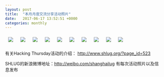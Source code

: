 ```yaml
---
layout: post
title:  "本月月度交流分享活动照片"
date:   2017-06-17 13:52:51 +0000
categories: monthly
---
```


[<img style='margin:10px;' src='/res2017/h617.monthly/h617_1437_2200+08.1920p.jpg'>](/res2017/h617.monthly/h617_1437_2200+08.JPG)
[<img style='margin:10px;' src='/res2017/h617.monthly/h617_1438_3800+08.1920p.jpg'>](/res2017/h617.monthly/h617_1438_3800+08.JPG)
[<img style='margin:10px;' src='/res2017/h617.monthly/h617_1440_0700+08.1920p.jpg'>](/res2017/h617.monthly/h617_1440_0700+08.JPG)
[<img style='margin:10px;' src='/res2017/h617.monthly/h617_1447_3800+08.1920p.jpg'>](/res2017/h617.monthly/h617_1447_3800+08.JPG)
[<img style='margin:10px;' src='/res2017/h617.monthly/h617_1450_0800+08.1920p.jpg'>](/res2017/h617.monthly/h617_1450_0800+08.JPG)
[<img style='margin:10px;' src='/res2017/h617.monthly/h617_1450_3000+08.1920p.jpg'>](/res2017/h617.monthly/h617_1450_3000+08.JPG)
[<img style='margin:10px;' src='/res2017/h617.monthly/h617_1641_4800+08.1920p.jpg'>](/res2017/h617.monthly/h617_1641_4800+08.JPG)
[<img style='margin:10px;' src='/res2017/h617.monthly/h617_1642_1500+08.1920p.jpg'>](/res2017/h617.monthly/h617_1642_1500+08.JPG)
[<img style='margin:10px;' src='/res2017/h617.monthly/h617_1646_0400+08.1920p.jpg'>](/res2017/h617.monthly/h617_1646_0400+08.JPG)
[<img style='margin:10px;' src='/res2017/h617.monthly/h617_1647_2300+08.1920p.jpg'>](/res2017/h617.monthly/h617_1647_2300+08.JPG)

有关Hacking Thursday活动的介绍：
http://www.shlug.org/?page_id=523

SHLUG的新浪微博地址：http://weibo.com/shanghailug 有每次活动照片以及信息发布


